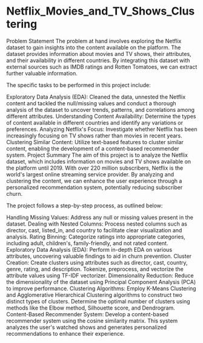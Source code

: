 # Netflix_Movies_and_TV_Shows_Clustering

Problem Statement
The problem at hand involves exploring the Netflix dataset to gain insights into the content available on the platform. The dataset provides information about movies and TV shows, their attributes, and their availability in different countries. By integrating this dataset with external sources such as IMDB ratings and Rotten Tomatoes, we can extract further valuable information.

The specific tasks to be performed in this project include:

Exploratory Data Analysis (EDA): Cleaned the data, unnested the Netflix content and tackled the null/missing values and conduct a thorough analysis of the dataset to uncover trends, patterns, and correlations among different attributes.
Understanding Content Availability: Determine the types of content available in different countries and identify any variations or preferences.
Analyzing Netflix's Focus: Investigate whether Netflix has been increasingly focusing on TV shows rather than movies in recent years.
Clustering Similar Content: Utilize text-based features to cluster similar content, enabling the development of a content-based recommender system.
Project Summary
The aim of this project is to analyze the Netflix dataset, which includes information on movies and TV shows available on the platform until 2019. With over 220 million subscribers, Netflix is the world's largest online streaming service provider. By analyzing and clustering the content, we can enhance the user experience through a personalized recommendation system, potentially reducing subscriber churn.

The project follows a step-by-step process, as outlined below:

Handling Missing Values: Address any null or missing values present in the dataset.
Dealing with Nested Columns: Process nested columns such as director, cast, listed_in, and country to facilitate clear visualization and analysis.
Rating Binning: Categorize ratings into appropriate categories, including adult, children's, family-friendly, and not rated content.
Exploratory Data Analysis (EDA): Perform in-depth EDA on various attributes, uncovering valuable findings to aid in churn prevention.
Cluster Creation: Create clusters using attributes such as director, cast, country, genre, rating, and description. Tokenize, preprocess, and vectorize the attribute values using TF-IDF vectorizer.
Dimensionality Reduction: Reduce the dimensionality of the dataset using Principal Component Analysis (PCA) to improve performance.
Clustering Algorithms: Employ K-Means Clustering and Agglomerative Hierarchical Clustering algorithms to construct two distinct types of clusters. Determine the optimal number of clusters using methods like the Elbow method, Silhouette score, and Dendrogram.
Content-Based Recommender System: Develop a content-based recommender system using the cosine similarity matrix. This system analyzes the user's watched shows and generates personalized recommendations to enhance their experience.
